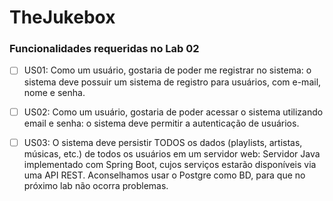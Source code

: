 # TheJukebox

### Funcionalidades requeridas no Lab 02

- [ ] US01: Como um usuário, gostaria de poder me registrar no sistema: o sistema deve possuir um sistema de registro para usuários, com e-mail, nome e senha.
- [ ] US02: Como um usuário, gostaria de poder acessar o sistema utilizando email e senha: o sistema deve permitir a autenticação de usuários.
- [ ] US03: O sistema deve persistir TODOS os dados (playlists, artistas, músicas, etc.) de todos os usuários em um servidor web: Servidor Java implementado com Spring Boot, cujos serviços estarão disponíveis via uma API REST. Aconselhamos usar o Postgre como BD, para que no próximo lab não ocorra problemas.

